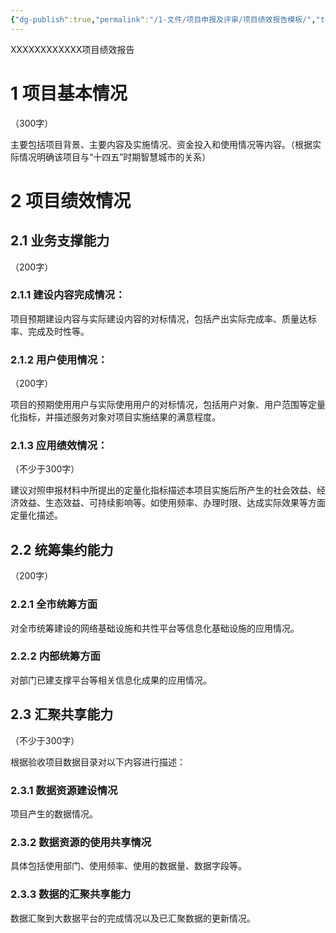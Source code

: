 ```yaml
---
{"dg-publish":true,"permalink":"/1-文件/项目申报及评审/项目绩效报告模板/","tags":["项目申报及评审"]}
---
```


XXXXXXXXXXXX项目绩效报告

 

 

# 1 项目基本情况

（300字）

主要包括项目背景、主要内容及实施情况、资金投入和使用情况等内容。（根据实际情况明确该项目与“十四五”时期智慧城市的关系）

# 2 项目绩效情况

## 2.1 业务支撑能力

（200字）

### 2.1.1 建设内容完成情况：

项目预期建设内容与实际建设内容的对标情况，包括产出实际完成率、质量达标率、完成及时性等。

### 2.1.2 用户使用情况：

（200字）

项目的预期使用用户与实际使用用户的对标情况，包括用户对象、用户范围等定量化指标，并描述服务对象对项目实施结果的满意程度。

### 2.1.3 应用绩效情况：

（不少于300字）

建议对照申报材料中所提出的定量化指标描述本项目实施后所产生的社会效益、经济效益、生态效益、可持续影响等。如使用频率、办理时限、达成实际效果等方面定量化描述。

## 2.2 统筹集约能力

（200字）

### 2.2.1 全市统筹方面

  对全市统筹建设的网络基础设施和共性平台等信息化基础设施的应用情况。

### 2.2.2 内部统筹方面

  对部门已建支撑平台等相关信息化成果的应用情况。

## 2.3 汇聚共享能力

（不少于300字）

  根据验收项目数据目录对以下内容进行描述：

### 2.3.1 数据资源建设情况

  项目产生的数据情况。

### 2.3.2 数据资源的使用共享情况

具体包括使用部门、使用频率、使用的数据量、数据字段等。

### 2.3.3 数据的汇聚共享能力

数据汇聚到大数据平台的完成情况以及已汇聚数据的更新情况。
